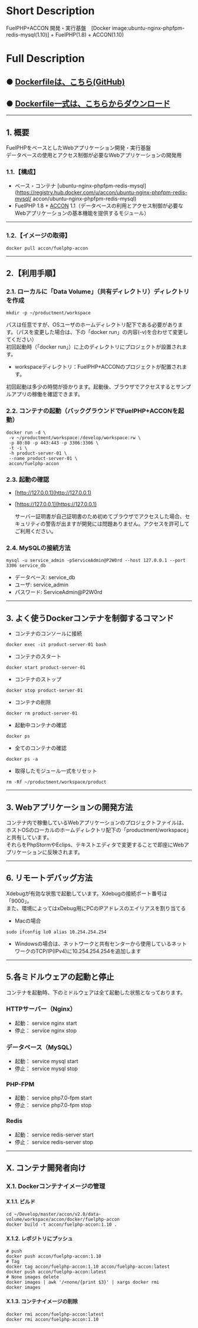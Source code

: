 # Short Description
FuelPHP+ACCON 開発・実行基盤　[Docker image:ubuntu-nginx-phpfpm-redis-mysql(1.10)] + FuelPHP(1.8) + ACCON(1.10)

# Full Description

## ● [Dockerfileは、こちら(GitHub)](https://github.com/maemori/accon/blob/master/docker/fuelphp-accon/Dockerfile)

## ● [Dockerfile一式は、こちらからダウンロード](https://kurobuta.jp/download/view/17)

-----

## 1. 概要

FuelPHPをベースとしたWebアプリケーション開発・実行基盤  
データベースの使用とアクセス制御が必要なWebアプリケーションの開発用

### 1.1.【構成】

* ベース・コンテナ [ubuntu-nginx-phpfpm-redis-mysql](https://registry.hub.docker.com/u/accon/ubuntu-nginx-phpfpm-redis-mysql/ accon/ubuntu-nginx-phpfpm-redis-mysql)
* FuelPHP 1.8 + [ACCON](https://kurobuta.jp/books/book/manual/accon/) 1.1（データベースの利用とアクセス制御が必要なWebアプリケーションの基本機能を提供するモジュール）

-----

### 1.2.【イメージの取得】

```bash:
docker pull accon/fuelphp-accon
```

-----

## 2.【利用手順】

### 2.1. ローカルに「Data Volume」（共有ディレクトリ）ディレクトリを作成

```bash:
mkdir -p ~/productment/workspace
```

パスは任意ですが、OSユーザのホームディレクトリ配下である必要があります。（パスを変更した場合は、下の「docker run」の内容(-v)を合わせて変更してください）  
初回起動時（「docker run」）に上のディレクトリにプロジェクトが設置されます。  

  * workspaceディレクトリ：FuelPHP+ACCONのプロジェクトが配置されます。

初回起動は多少の時間が掛かります。起動後、ブラウザでアクセスするとサンプルアプリの稼働を確認できます。

### 2.2. コンテナの起動（バックグラウンドでFuelPHP+ACCONを起動）

```bash:
docker run -d \
 -v ~/productment/workspace:/develop/workspace:rw \
 -p 80:80 -p 443:443 -p 3306:3306 \
 -t -i \
 -h product-server-01 \
 --name product-server-01 \
 accon/fuelphp-accon
```

### 2.3. 起動の確認

* [http://127.0.0.1](http://127.0.0.1)
* [https://127.0.0.1](https://127.0.0.1)

  サーバー証明書が自己証明書のため初めてブラウザでアクセスした場合、セキュリティの警告が出ますが開発には問題ありません。アクセスを許可してご利用ください。

### 2.4. MySQLの接続方法

```bash:
mysql -u service_admin -pServiceAdmin@P2W0rd --host 127.0.0.1 --port 3306 service_db
```

* データベース: service_db
* ユーザ: service_admin
* パスワード: ServiceAdmin@P2W0rd

-----

## 3. よく使うDockerコンテナを制御するコマンド

* コンテナのコンソールに接続
```bash:
docker exec -it product-server-01 bash
```

* コンテナのスタート
```bash:
docker start product-server-01
```

* コンテナのストップ
```bash:
docker stop product-server-01
```

* コンテナの削除
```bash:
docker rm product-server-01
```

* 起動中コンテナの確認
```bash:
docker ps
```

* 全てのコンテナの確認
```bash:
docker ps -a
```

* 取得したモジュール一式をリセット
```bash:
rm -Rf ~/productment/workspace/product
```

-----

## 3. Webアプリケーションの開発方法

コンテナ内で稼働しているWebアプリケーションのプロジェクトファイルは、ホストOSのローカルのホームディレクトリ配下の「productment/workspace」と共有しています。  
それらをPhpStormやEclips、テキストエディタで変更することで即座にWebアプリケーションに反映されます。

-----

## 6. リモートデバッグ方法

Xdebugが有効な状態で起動しています。Xdebugの接続ポート番号は「9000」。  
また、環境によってはxDebug用にPCのIPアドレスのエイリアスを割り当てる

* Macの場合

```
sudo ifconfig lo0 alias 10.254.254.254
```

* Windowsの場合は、ネットワークと共有センターから使用しているネットワークのTCP/IP(IPv4)に10.254.254.254を追加します

-----

## 5.各ミドルウェアの起動と停止

コンテナを起動時、下のミドルウェアは全て起動した状態となっております。

### HTTPサーバー（Nginx）

* 起動： service nginx start
* 停止： service nginx stop

### データベース（MySQL）

* 起動： service mysql start
* 停止： service mysql stop

### PHP-FPM

* 起動： service php7.0-fpm start
* 停止： service php7.0-fpm stop

### Redis

* 起動： service redis-server start
* 停止： service redis-server stop


-----

## X. コンテナ開発者向け

### X.1. Dockerコンテナイメージの管理

#### X.1.1. ビルド

```bash:
cd ~/Develop/master/accon/v2.0/data-volume/workspace/accon/docker/fuelphp-accon
docker build -t accon/fuelphp-accon:1.10 .
```

#### X.1.2. レポジトリにプッシュ

```bash:
# push
docker push accon/fuelphp-accon:1.10
# Tag
docker tag accon/fuelphp-accon:1.10 accon/fuelphp-accon:latest
docker push accon/fuelphp-accon:latest
# None images delete
docker images | awk '/<none/{print $3}' | xargs docker rmi
docker images
```

#### X.1.3. コンテナイメージの削除

```
docker rmi accon/fuelphp-accon:latest
docker rmi accon/fuelphp-accon:1.10
```
